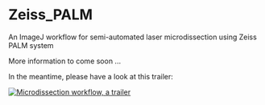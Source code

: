 # Zeiss_PALM
An ImageJ workflow for semi-automated laser microdissection using Zeiss PALM system

More information to come soon ...

In the meantime, please have a look at this trailer:

[![Microdissection workflow, a trailer](http://img.youtube.com/vi/th05mxfdPVA/0.jpg)](http://www.youtube.com/watch?v=th05mxfdPVA)
